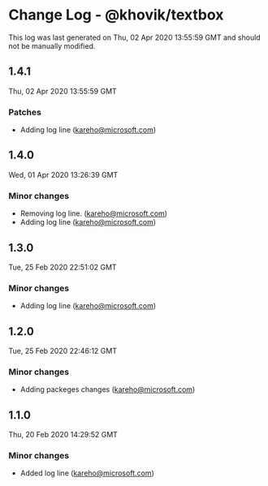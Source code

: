 # Change Log - @khovik/textbox

This log was last generated on Thu, 02 Apr 2020 13:55:59 GMT and should not be manually modified.

## 1.4.1
Thu, 02 Apr 2020 13:55:59 GMT

### Patches

- Adding log line (kareho@microsoft.com)
## 1.4.0
Wed, 01 Apr 2020 13:26:39 GMT

### Minor changes

- Removing log line. (kareho@microsoft.com)
- Adding log line (kareho@microsoft.com)
## 1.3.0
Tue, 25 Feb 2020 22:51:02 GMT

### Minor changes

- Adding log line (kareho@microsoft.com)
## 1.2.0
Tue, 25 Feb 2020 22:46:12 GMT

### Minor changes

- Adding packeges changes (kareho@microsoft.com)
## 1.1.0
Thu, 20 Feb 2020 14:29:52 GMT

### Minor changes

- Added log line (kareho@microsoft.com)
